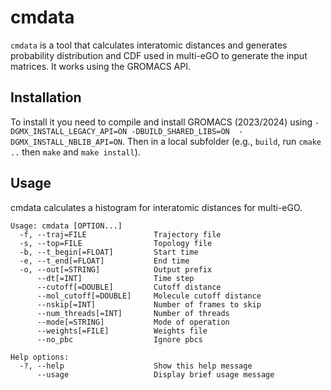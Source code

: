 # cmdata

`cmdata` is a tool that calculates interatomic distances and generates probability distribution and CDF used in multi-eGO to generate the input matrices. It works using the GROMACS API.

## Installation

To install it you need to compile and install GROMACS (2023/2024) using `-DGMX_INSTALL_LEGACY_API=ON -DBUILD_SHARED_LIBS=ON 
-DGMX_INSTALL_NBLIB_API=ON`. Then in a local subfolder (e.g., `build`, run `cmake ..` then `make` and `make install`).

## Usage
cmdata calculates a histogram for interatomic distances for multi-eGO.

```
Usage: cmdata [OPTION...]
  -f, --traj=FILE               Trajectory file
  -s, --top=FILE                Topology file
  -b, --t_begin[=FLOAT]         Start time
  -e, --t_end[=FLOAT]           End time
  -o, --out[=STRING]            Output prefix
      --dt[=INT]                Time step
      --cutoff[=DOUBLE]         Cutoff distance
      --mol_cutoff[=DOUBLE]     Molecule cutoff distance
      --nskip[=INT]             Number of frames to skip
      --num_threads[=INT]       Number of threads
      --mode[=STRING]           Mode of operation
      --weights[=FILE]          Weights file
      --no_pbc                  Ignore pbcs

Help options:
  -?, --help                    Show this help message
      --usage                   Display brief usage message
```
